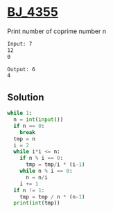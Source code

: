 # [BJ_4355](https://acmicpc.net/problem/4355)

Print number of coprime number n

```txt
Input: 7
12
0

Output: 6
4
```

## Solution

```py
while 1:
  n = int(input())
  if n == 0:
    break
  tmp = n
  i = 2
  while i*i <= n:
    if n % i == 0:
      tmp = tmp/i * (i-1)
    while n % i == 0:
      n = n/i
    i += 1
  if n != 1:
    tmp = tmp / n * (n-1)
  print(int(tmp))
```
